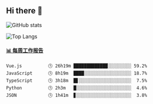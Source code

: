 ## Hi there 👋

![GitHub stats](https://github-readme-stats.orilight.top/api?username=orilights)

![Top Langs](https://github-readme-stats.orilight.top/api/top-langs/?username=orilights&layout=compact)

<!-- waka-box start -->
#### <a href="https://gist.github.com/92c8d5b388768c10efcba86e82b7c4fb" target="_blank">📊 每周工作报告</a>
```text
Vue.js          🕓 26h19m █████████████░░░░░░░░░ 59.2%
JavaScript      🕓 8h19m  ████░░░░░░░░░░░░░░░░░░ 18.7%
TypeScript      🕓 3h18m  █▋░░░░░░░░░░░░░░░░░░░░  7.5%
Python          🕓 2h3m   █░░░░░░░░░░░░░░░░░░░░░  4.6%
JSON            🕓 1h41m  ▊░░░░░░░░░░░░░░░░░░░░░  3.8%
```
<!-- Powered by https://github.com/journey-ad/waka-box-go . -->
<!-- waka-box end -->
